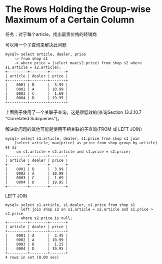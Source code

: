 # The Rows Holding the Group-wise Maximum of a Certain Column

任务：对于每个article，找出最贵价格的经销商

可以用一个子查询来解决此问题

```
mysql> select article, dealer, price
    -> from shop s1
    -> where price = (select max(s2.price) from shop s2 where s1.article = s2.article);
+---------+--------+-------+
| article | dealer | price |
+---------+--------+-------+
|    0001 | B      |  3.99 |
|    0002 | A      | 10.99 |
|    0003 | C      |  1.69 |
|    0004 | D      | 19.95 |
+---------+--------+-------+
```

上面例子使用了一个关联子查询，这是很低效的\(查询Section 13.2.10.7 "Correlated Subqueries"\)。

解决此问题的其他可能是使用不相关联的子查询\(FROM 或 LEFT JOIN\)

```
mysql> select s1.article, dealer, s1.price from shop s1 join
    (select article, max(price) as price from shop group by article) as s2
     on s1.article = s2.article and s1.price = s2.price;
+---------+--------+-------+
| article | dealer | price |
+---------+--------+-------+
|    0001 | B      |  3.99 |
|    0002 | A      | 10.99 |
|    0003 | C      |  1.69 |
|    0004 | D      | 19.95 |
+---------+--------+-------+
```

LEFT JOIN

```
mysql> select s1.article, s1.dealer, s1.price from shop s1 
       left join shop s2 on s1.article = s2.article and s1.price > s2.price 
       where s2.price is null;
+---------+--------+-------+
| article | dealer | price |
+---------+--------+-------+
|    0001 | A      |  3.45 |
|    0002 | A      | 10.99 |
|    0003 | D      |  1.25 |
|    0004 | D      | 19.95 |
+---------+--------+-------+
4 rows in set (0.00 sec)
```



